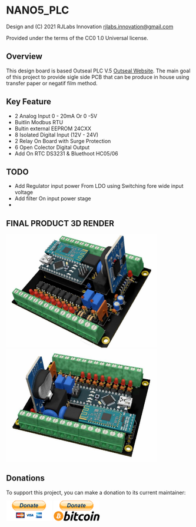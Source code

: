 NANO5_PLC
===========
  Design and (C) 2021 RJLabs Innovation <rjlabs.innovation@gmail.com> 
  
  Provided under the terms of the CC0 1.0 Universal license.

Overview
--------
  This design board is based Outseal PLC V.5 [Outseal Website](http://www.outseal.com/web/produk). The main goal of this project to provide sigle side PCB that can be produce in house using transfer paper or negatif film method.

Key Feature
-------- 
* 2 Analog Input 0 - 20mA Or 0 -5V
* Buitlin Modbus RTU
* Bultin external EEPROM 24CXX
* 8 Isolated Digital Input (12V - 24V)
* 2 Relay On Board with Surge Protection
* 6 Open Colector Digital Output
* Add On RTC DS3231 & Bluethoot HC05/06 


TODO
--------
* Add Regulator input power From LDO using Switching fore wide input voltage
* Add filter On input power stage
*

FINAL PRODUCT 3D RENDER
--------

<img src="./doc/Images/FINAL_NANO5_PLC3.jpg" width="410"/> <img src="./doc/Images/FINAL_NANO5_PLC4.jpg" width="410"/> 

Donations
--------
To support this project, you can make a donation to its current maintainer:

[![paypal](./doc/Images/paypal_btn_donateCC_LG_1.gif)](https://paypal.me/auto70)
[![bitcoin-black](./doc/Images/bitcoin-donate-black.png)](https:bitcoin-address.txt)

